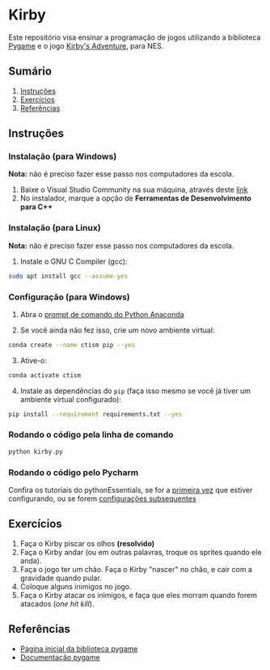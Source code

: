 # Kirby

Este repositório visa ensinar a programação de jogos utilizando a biblioteca [Pygame](https://www.pygame.org/news) e o 
jogo [Kirby's Adventure](https://en.wikipedia.org/wiki/Kirby%27s_Adventure), para NES.

## Sumário

1. [Instruções](#instruções)
2. [Exercícios](#exercícios)
3. [Referências](#referências)

## Instruções

### Instalação (para Windows)

**Nota:** não é preciso fazer esse passo nos computadores da escola.

1. Baixe o Visual Studio Community na sua máquina, através 
deste [link](https://visualstudio.microsoft.com/pt-br/downloads/)
2. No instalador, marque a opção de **Ferramentas de Desenvolvimento para C++**

### Instalação (para Linux)

**Nota:** não é preciso fazer esse passo nos computadores da escola.

1. Instale o GNU C Compiler (gcc):

```bash
sudo apt install gcc --assume-yes
```

### Configuração (para Windows)

1. Abra o [prompt de comando do Python Anaconda](https://github.com/CTISM-Prof-Henry/pythonEssentials/blob/main/chapters/anaconda.md#e-o-que-fazer-se-fiz-errado)

2. Se você ainda não fez isso, crie um novo ambiente virtual:

```bash
conda create --name ctism pip --yes
```

3. Ative-o:

```bash
conda activate ctism
```

4. Instale as dependências do `pip` (faça isso mesmo se você já tiver um ambiente virtual configurado):

````bash
pip install --requirement requirements.txt --yes
````

### Rodando o código pela linha de comando

```bash
python kirby.py
```

### Rodando o código pelo Pycharm

Confira os tutoriais do pythonEssentials, se for a 
[primeira vez](https://github.com/CTISM-Prof-Henry/pythonEssentials/blob/main/chapters/pycharm.md#primeira-configura%C3%A7%C3%A3o) que estiver configurando, ou se forem 
[configurações subsequentes](https://github.com/CTISM-Prof-Henry/pythonEssentials/blob/main/chapters/pycharm.md#configura%C3%A7%C3%B5es-subsequentes)

## Exercícios

1. Faça o Kirby piscar os olhos **(resolvido)**  
2. Faça o Kirby andar (ou em outras palavras, troque os sprites quando ele anda).
3. Faça o jogo ter um chão. Faça o Kirby "nascer" no chão, e cair com a gravidade quando pular.
4. Coloque alguns inimigos no jogo.
5. Faça o Kirby atacar os inimigos, e faça que eles morram quando forem atacados (_one hit kill_).

## Referências

* [Página inicial da biblioteca pygame](https://www.pygame.org/news)
* [Documentação pygame](https://www.pygame.org/docs/)
